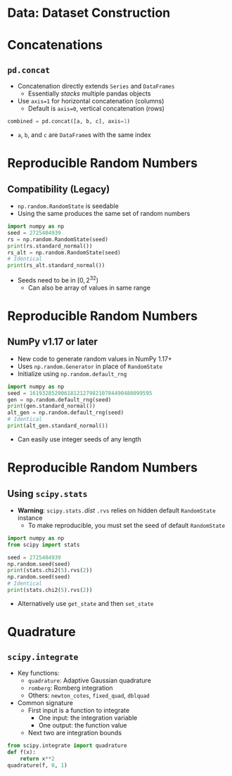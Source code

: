 # Data: Dataset Construction


# Concatenations
## `pd.concat`

* Concatenation directly extends `Series` and `DataFrames`
  * Essentially _stacks_ multiple pandas objects
* Use `axis=1` for horizontal concatenation (columns)
  * Default is `axis=0`, vertical concatenation (rows)
 
```python
combined = pd.concat([a, b, c], axis=1)
```

* `a`, `b`, and `c` are `DataFrame`s with the same index


# Reproducible Random Numbers
## Compatibility (Legacy)

* `np.random.RandomState` is seedable
* Using the same produces the same set of random numbers

```python
import numpy as np
seed = 2725404939
rs = np.random.RandomState(seed)
print(rs.standard_normal())
rs_alt = np.random.RandomState(seed)
# Identical
print(rs_alt.standard_normal())
```

* Seeds need to be in $[0, 2^{32})$
  * Can also be array of values in same range


# Reproducible Random Numbers
## NumPy v1.17 or later

* New code to generate random values in NumPy 1.17+
* Uses `np.random.Generator` in place of `RandomState`
* Initialize using `np.random.default_rng`

```python
import numpy as np
seed = 161932852906181212798210784490480099595
gen = np.random.default_rng(seed)
print(gen.standard_normal())
alt_gen = np.random.default_rng(seed)
# Identical
print(alt_gen.standard_normal()) 
```

* Can easily use integer seeds of any length


# Reproducible Random Numbers
## Using `scipy.stats`

* **Warning**: `scipy.stats.`_dist_ `.rvs` relies on hidden default `RandomState` instance
  * To make reproducible, you must set the seed of default `RandomState`
 
```python
import numpy as np
from scipy import stats

seed = 2725404939
np.random.seed(seed)
print(stats.chi2(5).rvs(2))
np.random.seed(seed)
# Identical
print(stats.chi2(5).rvs(2))
```

* Alternatively use `get_state` and then `set_state`


# Quadrature
## `scipy.integrate`

* Key functions:
  * `quadrature`: Adaptive Gaussian quadrature
  * `romberg`: Romberg integration
  * Others: `newton_cotes`, `fixed_quad`, `dblquad`
* Common signature
  * First input is a function to integrate
    * One input: the integration variable
    * One output: the function value
  * Next two are integration bounds

```python
from scipy.integrate import quadrature
def f(x):
    return x**2
quadrature(f, 0, 1)
```
